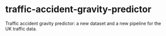 # traffic-accident-gravity-predictor
Traffic accident gravity predictor: a new dataset and a new pipeline for the UK traffic data.
